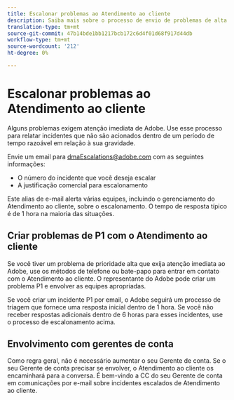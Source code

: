 ```yaml
---
title: Escalonar problemas ao Atendimento ao cliente
description: Saiba mais sobre o processo de envio de problemas de alta prioridade ao Atendimento ao cliente.
translation-type: tm+mt
source-git-commit: 47b14bde1bb1217bcb172c6d4f01d68f917d44db
workflow-type: tm+mt
source-wordcount: '212'
ht-degree: 0%

---
```



# Escalonar problemas ao Atendimento ao cliente

Alguns problemas exigem atenção imediata de Adobe. Use esse processo para relatar incidentes que não são acionados dentro de um período de tempo razoável em relação à sua gravidade.

Envie um email para [dmaEscalations@adobe.com](mailto:dmaescalations@adobe.com) com as seguintes informações:

* O número do incidente que você deseja escalar
* A justificação comercial para escalonamento

Este alias de e-mail alerta várias equipes, incluindo o gerenciamento do Atendimento ao cliente, sobre o escalonamento. O tempo de resposta típico é de 1 hora na maioria das situações.

## Criar problemas de P1 com o Atendimento ao cliente

Se você tiver um problema de prioridade alta que exija atenção imediata ao Adobe, use os métodos de telefone ou bate-papo para entrar em contato com o Atendimento ao cliente. O representante do Adobe pode criar um problema P1 e envolver as equipes apropriadas.

Se você criar um incidente P1 por email, o Adobe seguirá um processo de triagem que fornece uma resposta inicial dentro de 1 hora. Se você não receber respostas adicionais dentro de 6 horas para esses incidentes, use o processo de escalonamento acima.

## Envolvimento com gerentes de conta

Como regra geral, não é necessário aumentar o seu Gerente de conta. Se o seu Gerente de conta precisar se envolver, o Atendimento ao cliente os encaminhará para a conversa. É bem-vindo a CC do seu Gerente de conta em comunicações por e-mail sobre incidentes escalados de Atendimento ao cliente.
